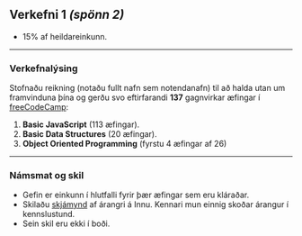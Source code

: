 ## Verkefni 1 _(spönn 2)_

- 15% af heildareinkunn.

---

### Verkefnalýsing
Stofnaðu reikning (notaðu fullt nafn sem notendanafn) til að halda utan um framvinduna þína og gerðu svo eftirfarandi **137** gagnvirkar æfingar í [freeCodeCamp](https://www.freecodecamp.org/learn/javascript-algorithms-and-data-structures/): 

1. **Basic JavaScript** (113 æfingar). 
1. **Basic Data Structures** (20 æfingar).
1. **Object Oriented Programming** (fyrstu 4 æfingar af 26) 

---

### Námsmat og skil

- Gefin er einkunn í hlutfalli fyrir þær æfingar sem eru kláraðar.
- Skilaðu [skjámynd](https://github.com/GunnarThorunnarson/FORR3JS05DU/blob/master/Myndir/v1_freecodecamp.PNG) af árangri á Innu. Kennari mun einnig skoðar árangur í kennslustund. 
- Sein skil eru ekki í boði.
